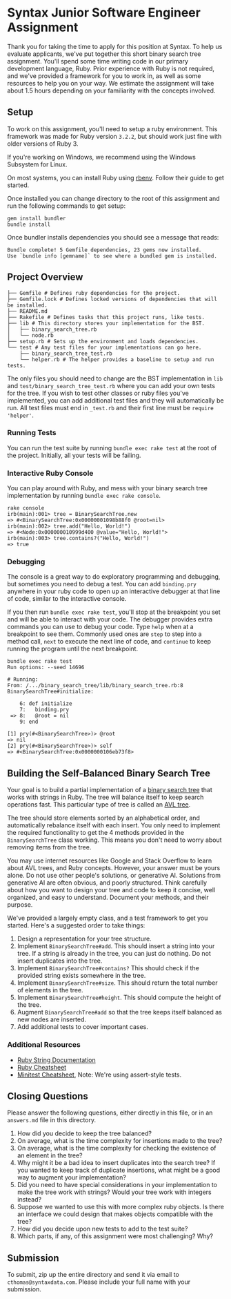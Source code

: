 # Syntax Junior Software Engineer Assignment

Thank you for taking the time to apply for this position at Syntax. To help us
evaluate applicants, we've put together this short binary search tree assignment.
You'll spend some time writing code in our primary development language, Ruby.
Prior experience with Ruby is not required, and we've provided a framework for
you to work in, as well as some resources to help you on your way. We estimate
the assignment will take about 1.5 hours depending on your familiarity with the
concepts involved.

## Setup
To work on this assignment, you'll need to setup a ruby environment. This
framework was made for Ruby version `3.2.2`, but should work just fine with older
versions of Ruby 3. 

If you're working on Windows, we recommend using the Windows Subsystem for Linux.

On most systems, you can install Ruby using [rbenv](https://github.com/rbenv/rbenv). Follow their guide to get started.

Once installed you can change directory to the root of this assignment and run the following commands to get setup:
```shell
gem install bundler
bundle install
```

Once bundler installs dependencies you should see a message that reads:
```
Bundle complete! 5 Gemfile dependencies, 23 gems now installed.
Use `bundle info [gemname]` to see where a bundled gem is installed.
```

## Project Overview
```shell
├── Gemfile # Defines ruby dependencies for the project.
├── Gemfile.lock # Defines locked versions of dependencies that will be installed.
├── README.md
├── Rakefile # Defines tasks that this project runs, like tests.
├── lib # This directory stores your implementation for the BST.
│   ├── binary_search_tree.rb
│   └── node.rb
├── setup.rb # Sets up the environment and loads dependencies.
└── test # Any test files for your implementations can go here.
    ├── binary_search_tree_test.rb
    └── helper.rb # The helper provides a baseline to setup and run tests.
```

The only files you should need to change are the BST implementation in `lib` and
`test/binary_search_tree_test.rb` where you can add your own tests for the tree.
If you wish to test other classes or ruby files you've implemented, you can add additional
test files and they will automatically be run. All test files must end in `_test.rb` and
their first line must be `require 'helper'`.

### Running Tests
You can run the test suite by running `bundle exec rake test` at the root of the project.
Initially, all your tests will be failing.

### Interactive Ruby Console
You can play around with Ruby, and mess with your binary search tree implementation
by running `bundle exec rake console`.

```shell
rake console
irb(main):001> tree = BinarySearchTree.new
=> #<BinarySearchTree:0x00000001098b88f0 @root=nil>
irb(main):002> tree.add("Hello, World!")
=> #<Node:0x000000010999d400 @value="Hello, World!">
irb(main):003> tree.contains?("Hello, World!")
=> true
```

### Debugging
The console is a great way to do exploratory programming and debugging,
but sometimes you need to debug a test. You can add `binding.pry` anywhere
in your ruby code to open up an interactive debugger at that line of code,
similar to the interactive console.

If you then run `bundle exec rake test`, you'll stop at the breakpoint you set
and will be able to interact with your code. The debugger provides extra commands
you can use to debug your code. Type `help` when at a breakpoint to see them.
Commonly used ones are `step` to step into a method call, `next` to execute the next line of code,
and `continue` to keep running the program until the next breakpoint.

```shell
bundle exec rake test
Run options: --seed 14696

# Running:
From: /.../binary_search_tree/lib/binary_search_tree.rb:8 BinarySearchTree#initialize:

    6: def initialize
    7:   binding.pry
 => 8:   @root = nil
    9: end

[1] pry(#<BinarySearchTree>)> @root
=> nil
[2] pry(#<BinarySearchTree>)> self
=> #<BinarySearchTree:0x0000000106eb73f8>
```

## Building the Self-Balanced Binary Search Tree
Your goal is to build a partial implementation of a [binary search tree](https://en.wikipedia.org/wiki/Binary_search_tree)
that works with strings in Ruby. The tree will balance itself to keep search operations fast.
This particular type of tree is called an [AVL tree](https://en.wikipedia.org/wiki/AVL_tree).

The tree should store elements sorted by an alphabetical order, and automatically rebalance 
itself with each insert. You only need to implement the required functionality to get the 4
methods provided in the `BinarySearchTree` class working. This means you don't need to worry
about removing items from the tree.

You may use internet resources like Google and Stack Overflow to learn about AVL trees, and Ruby concepts.
However, your answer must be yours alone. Do not use other people's solutions, or generative AI. Solutions from
generative AI are often obvious, and poorly structured. Think carefully about how you want to design your
tree and code to keep it concise, well organized, and easy to understand. Document your methods, and their purpose.

We've provided a largely empty class, and a test framework to get you started. Here's a suggested order to take things:

1. Design a representation for your tree structure.
2. Implement `BinarySearchTree#add`. This should insert a string into your tree. If a string is already in the tree, you can just do nothing. Do not insert duplicates into the tree.
3. Implement `BinarySearchTree#contains?` This should check if the provided string exists somewhere in the tree.
4. Implement `BinarySearchTree#size`. This should return the total number of elements in the tree.
5. Implement `BinarySearchTree#height`. This should compute the height of the tree.
6. Augment `BinarySearchTree#add` so that the tree keeps itself balanced as new nodes are inserted.
7. Add additional tests to cover important cases.

### Additional Resources
* [Ruby String Documentation](https://docs.ruby-lang.org/en/3.2/String.html)
* [Ruby Cheatsheet](https://github.com/lifeparticle/Ruby-Cheatsheet)
* [Minitest Cheatsheet](https://chriskottom.com/resources/cheatsheets_free.pdf), Note: We're using assert-style tests.

## Closing Questions
Please answer the following questions, either directly in this file, or in an `answers.md` file in this directory.

1. How did you decide to keep the tree balanced?
2. On average, what is the time complexity for insertions made to the tree?
3. On average, what is the time complexity for checking the existence of an element in the tree?
4. Why might it be a bad idea to insert duplicates into the search tree? If you wanted to keep track of duplicate insertions, what might be a good way to augment your implementation?
5. Did you need to have special considerations in your implementation to make the tree work with strings? Would your tree work with integers instead?
6. Suppose we wanted to use this with more complex ruby objects. Is there an interface we could design that makes objects compatible with the tree?
7. How did you decide upon new tests to add to the test suite? 
8. Which parts, if any, of this assignment were most challenging? Why?

## Submission
To submit, zip up the entire directory and send it via email to `cthomas@syntaxdata.com`. Please include your full name with your submission.
